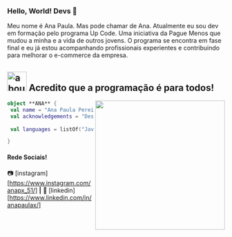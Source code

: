 ### Hello, World! Devs 👋

Meu nome é Ana Paula. Mas pode chamar de Ana. Atualmente eu sou dev em formação pelo programa Up Code. 
Uma iniciativa da Pague Menos que mudou a minha e a vida de outros jovens. O programa se encontra em fase
final e eu já estou acompanhando profissionais experientes e contribuindo para melhorar o e-commerce da empresa.

## <img width="45" alt="about" src="https://raw.github.com/elizarov/elizarov/master/about.png"> Acredito que a programação é para todos!

<img align="right" width="300" src="https://i2.wp.com/allhtaccess.info/wp-content/uploads/2018/03/programming.gif?fit=1281%2C716&ssl=1" />

```kotlin
object **ANA** {
 val name = "Ana Paula Pereira Silva"
 val acknowledgements = "Desenvolvimento Web"
 
 val languages = listOf("JavaScript", "React", "C#") 

}
```
#### Rede Sociais!

📷 [instagram][https://www.instagram.com/anapx_51/] **|** 
👔 [linkedin][https://www.linkedin.com/in/anapaulax/]
